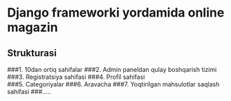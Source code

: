 # Django frameworki yordamida online magazin

## Strukturasi
###1. 10dan ortiq sahifalar
###2. Admin paneldan qulay boshqarish tizimi 
###3. Registratsiya sahifasi
###4. Profil sahifasi  
###5. Categoriyalar
###6. Aravacha
###7. Yoqtirilgan mahsulotlar saqlash sahifasi
###.....